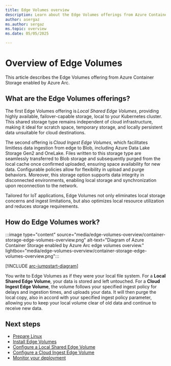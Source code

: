 ```yaml
---
title: Edge Volumes overview
description: Learn about the Edge Volumes offerings from Azure Container Storage enabled by Azure Arc.
author: asergaz
ms.author: sergaz
ms.topic: overview
ms.date: 05/05/2025

---
```


# Overview of Edge Volumes

This article describes the Edge Volumes offering from Azure Container Storage enabled by Azure Arc. 

## What are the Edge Volumes offerings?

The first Edge Volumes offering is *Local Shared Edge Volumes*, providing highly available, failover-capable storage, local to your Kubernetes cluster. This shared storage type remains independent of cloud infrastructure, making it ideal for scratch space, temporary storage, and locally persistent data unsuitable for cloud destinations. 

The second offering is *Cloud Ingest Edge Volumes*, which facilitates limitless data ingestion from edge to Blob, including Azure Data Lake Storage Gen2 and OneLake. Files written to this storage type are seamlessly transferred to Blob storage and subsequently purged from the local cache once confirmed uploaded, ensuring space availability for new data. Configurable policies allow for flexibility in upload and purge behaviors. Moreover, this storage option supports data integrity in disconnected environments, enabling local storage and synchronization upon reconnection to the network.

Tailored for IoT applications, Edge Volumes not only eliminates local storage concerns and ingest limitations, but also optimizes local resource utilization and reduces storage requirements.

## How do Edge Volumes work?

:::image type="content" source="media/edge-volumes-overview/container-storage-edge-volumes-overview.png" alt-text="Diagram of Azure Container Storage enabled by Azure Arc edge volumes overview." lightbox="media/edge-volumes-overview/container-storage-edge-volumes-overview.png":::

[!INCLUDE [arc-jumpstart-diagram](~/reusable-content/ce-skilling/azure/includes/arc-jumpstart-diagram.md)]

You write to Edge Volumes as if they were your local file system. For a **Local Shared Edge Volume**, your data is stored and left untouched. For a **Cloud Ingest Edge Volume**, the volume follows your specified ingest policy for delays and ingestion times, and uploads your data. It will then purge the local copy, also in accord with your specified ingest policy parameter, allowing you to keep your local volume clear of old data and continue to receive new data.

## Next steps

- [Prepare Linux](prepare-linux-edge-volumes.md)
- [Install Edge Volumes](install-edge-volumes.md)
- [Configure a Local Shared Edge Volume](local-shared-edge-volumes.md)
- [Configure a Cloud Ingest Edge Volume](cloud-ingest-edge-volume-configuration.md)
- [Monitor your deployment](monitor-deployment-edge-volumes.md)